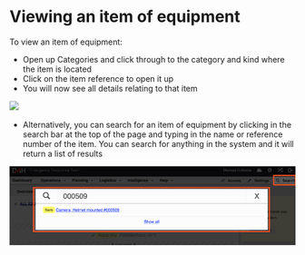 # Viewing an item of equipment

To view an item of equipment:

* Open up Categories and click through to the category and kind where the item is located
* Click on the item reference to open it up
* You will now see all details relating to that item 

![](../../.gitbook/assets/viewing-an-item-of-equipment.gif)

* Alternatively, you can search for an item of equipment by clicking in the search bar at the top of the page and typing in the name or reference number of the item. You can search for anything in the system and it will return a list of results 

![](../../.gitbook/assets/viewing-an-item-of-equipment-2.png)

